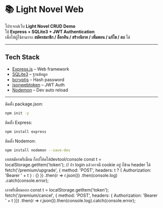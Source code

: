 # 📚 Light Novel Web

โปรเจกต์เว็บ **Light Novel CRUD Demo**  
ใช้ **Express + SQLite3 + JWT Authentication**  
เพื่อให้ผู้ใช้สามารถ **สมัครสมาชิก / ล็อกอิน / สร้างนิยาย / เพิ่มตอน / แก้ไข / ลบ** ได้

---

## Tech Stack

- [Express.js](https://expressjs.com/) – Web framework
- [SQLite3](https://www.sqlite.org/) – ฐานข้อมูล
- [bcryptjs](https://www.npmjs.com/package/bcryptjs) – Hash password
- [jsonwebtoken](https://www.npmjs.com/package/jsonwebtoken) – JWT Auth
- [Nodemon](https://www.npmjs.com/package/nodemon) – Dev auto reload

---
ติดตั้ง package.json:
```bash
npm init -y
```

ติดตั้ง Express:
```bash
npm install express
```

ติดตั้ง Nodemon:
```bash
npm install nodemon --save-dev
```


เทสสมัครพรีเมี่ยม ก็อปโค้ดใส่devtool/console
const t = localStorage.getItem('token'); // ถ้า login แล้วอาจมี cookie อยู่ ก็ข้าม header ได้
fetch('/premium/upgrade', {
  method: 'POST',
  headers: t ? { Authorization: 'Bearer ' + t } : {}
})
  .then(r => r.json())
  .then(console.log)
  .catch(console.error);

  เอาพรีเมี่ยมออก
  const t = localStorage.getItem('token'); 
fetch('/premium/cancel', { method: 'POST', headers: { Authorization: 'Bearer ' + t }})
  .then(r => r.json()).then(console.log).catch(console.error);

